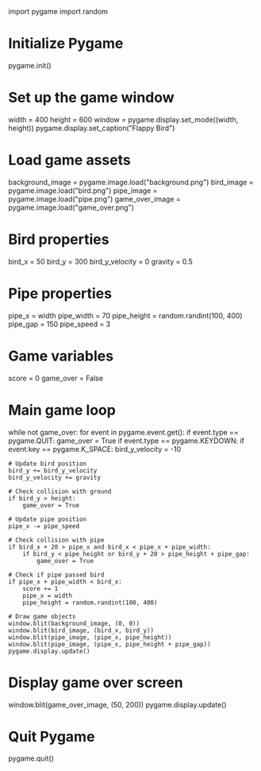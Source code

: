 import pygame
import random

# Initialize Pygame
pygame.init()

# Set up the game window
width = 400
height = 600
window = pygame.display.set_mode((width, height))
pygame.display.set_caption("Flappy Bird")

# Load game assets
background_image = pygame.image.load("background.png")
bird_image = pygame.image.load("bird.png")
pipe_image = pygame.image.load("pipe.png")
game_over_image = pygame.image.load("game_over.png")

# Bird properties
bird_x = 50
bird_y = 300
bird_y_velocity = 0
gravity = 0.5

# Pipe properties
pipe_x = width
pipe_width = 70
pipe_height = random.randint(100, 400)
pipe_gap = 150
pipe_speed = 3

# Game variables
score = 0
game_over = False

# Main game loop
while not game_over:
    for event in pygame.event.get():
        if event.type == pygame.QUIT:
            game_over = True
        if event.type == pygame.KEYDOWN:
            if event.key == pygame.K_SPACE:
                bird_y_velocity = -10
    
    # Update bird position
    bird_y += bird_y_velocity
    bird_y_velocity += gravity
    
    # Check collision with ground
    if bird_y > height:
        game_over = True
    
    # Update pipe position
    pipe_x -= pipe_speed
    
    # Check collision with pipe
    if bird_x + 20 > pipe_x and bird_x < pipe_x + pipe_width:
        if bird_y < pipe_height or bird_y + 20 > pipe_height + pipe_gap:
            game_over = True
    
    # Check if pipe passed bird
    if pipe_x + pipe_width < bird_x:
        score += 1
        pipe_x = width
        pipe_height = random.randint(100, 400)
    
    # Draw game objects
    window.blit(background_image, (0, 0))
    window.blit(bird_image, (bird_x, bird_y))
    window.blit(pipe_image, (pipe_x, pipe_height))
    window.blit(pipe_image, (pipe_x, pipe_height + pipe_gap))
    pygame.display.update()
    
# Display game over screen
window.blit(game_over_image, (50, 200))
pygame.display.update()

# Quit Pygame
pygame.quit()
